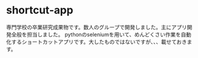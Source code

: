 # shortcut-app
専門学校の卒業研究成果物です。数人のグループで開発しました。主にアプリ開発全般を担当しました。
pythonのseleniumを用いて、めんどくさい作業を自動化するショートカットアプリです。大したものではないですが、、、載せておきます。
